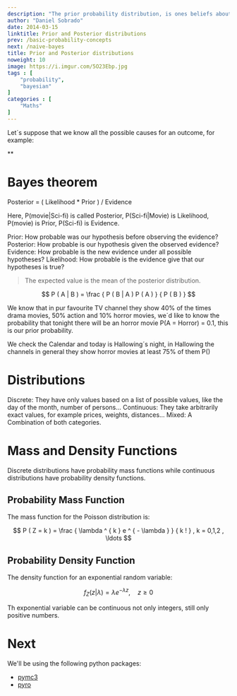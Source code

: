 ```yaml
---
description: "The prior probability distribution, is ones beliefs about its quantity before some evidence is taken into account. The posterior probability distribution, is the revised probability of an event occurring after some evidence has been taken into account."
author: "Daniel Sobrado"
date: 2014-03-15
linktitle: Prior and Posterior distributions
prev: /basic-probability-concepts
next: /naive-bayes
title: Prior and Posterior distributions
noweight: 10
image: https://i.imgur.com/5O23Ebp.jpg
tags : [
    "probability",
    "bayesian"
]
categories : [
    "Maths"
]
---
```


Let´s suppose that we know all the possible causes for an outcome, for example:

**

# Bayes theorem

Posterior = ( Likelihood * Prior ) /  Evidence

Here, P(movie|Sci-fi) is called Posterior,
P(Sci-fi|Movie) is Likelihood,
P(movie) is Prior,
P(Sci-fi) is Evidence. 

Prior: How probable was our hypothesis before observing the evidence?
Posterior: How probable is our hypothesis given the observed evidence?
Evidence: How probable is the new evidence under all possible hypotheses?
Likelihood: How probable is the evidence give that our hypotheses is true?

> The expected value is the mean of the posterior distribution.

$$ P ( A | B ) = \frac { P ( B | A ) P ( A ) } { P ( B ) } $$

We know that in pur favourite TV channel they show 40% of the times drama movies, 50% action and 10% horror movies, we´d like to know the probability that tonight there will be an horror movie P(A = Horror) = 0.1, this is our prior probability.

We check the Calendar and today is Hallowing´s night, in Hallowing the channels in general they show horror movies at least 75% of them P()

# Distributions

Discrete: They have only values based on a list of possible values, like the day of the month, number of persons...
Continuous: They take arbitrarily exact values, for example prices, weights, distances...
Mixed: A Combination of both categories.

# Mass and Density Functions

Discrete distributions have probability mass functions while continuous distributions have probability density functions.

## Probability Mass Function

The mass function for the Poisson distribution is:

$$ P ( Z = k ) = \frac { \lambda ^ { k } e ^ { - \lambda } } { k ! } , k = 0,1,2 , \ldots $$

## Probability Density Function

The density function for an exponential random variable:

$$ f _ { Z } ( z | \lambda ) = \lambda e ^ { - \lambda z } , \quad z \geq 0 $$

Th exponential variable can be continuous not only integers, still only positive numbers.

# Next 

We'll be using the following python packages:
* [pymc3](https://github.com/pymc-devs/pymc3) 
* [pyro](https://github.com/uber/pyro)
